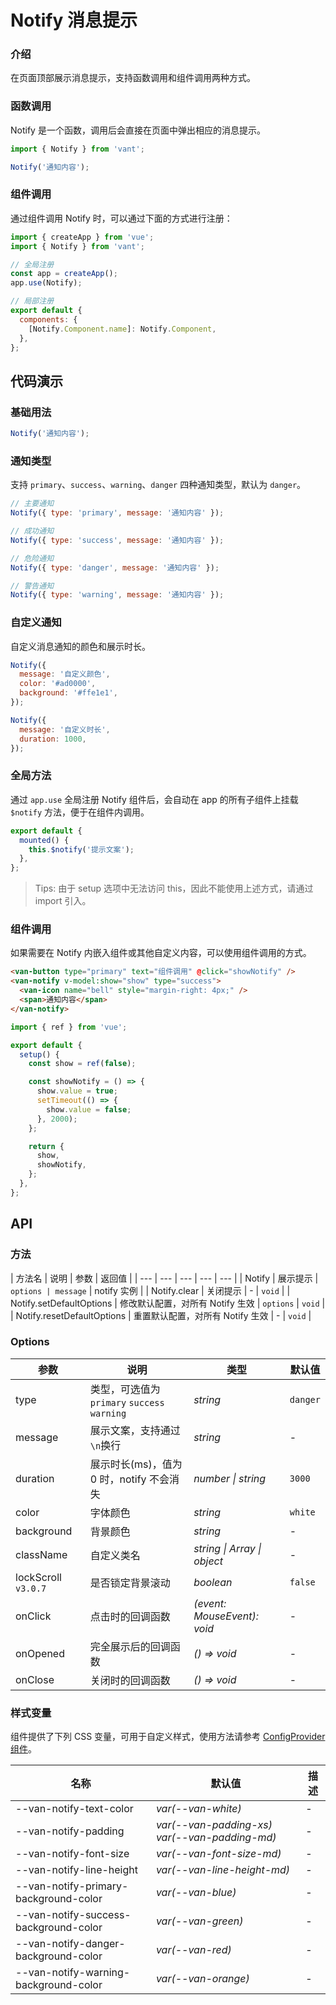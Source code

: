 # Notify 消息提示

### 介绍

在页面顶部展示消息提示，支持函数调用和组件调用两种方式。

### 函数调用

Notify 是一个函数，调用后会直接在页面中弹出相应的消息提示。

```js
import { Notify } from 'vant';

Notify('通知内容');
```

### 组件调用

通过组件调用 Notify 时，可以通过下面的方式进行注册：

```js
import { createApp } from 'vue';
import { Notify } from 'vant';

// 全局注册
const app = createApp();
app.use(Notify);

// 局部注册
export default {
  components: {
    [Notify.Component.name]: Notify.Component,
  },
};
```

## 代码演示

### 基础用法

```js
Notify('通知内容');
```

### 通知类型

支持 `primary`、`success`、`warning`、`danger` 四种通知类型，默认为 `danger`。

```js
// 主要通知
Notify({ type: 'primary', message: '通知内容' });

// 成功通知
Notify({ type: 'success', message: '通知内容' });

// 危险通知
Notify({ type: 'danger', message: '通知内容' });

// 警告通知
Notify({ type: 'warning', message: '通知内容' });
```

### 自定义通知

自定义消息通知的颜色和展示时长。

```js
Notify({
  message: '自定义颜色',
  color: '#ad0000',
  background: '#ffe1e1',
});

Notify({
  message: '自定义时长',
  duration: 1000,
});
```

### 全局方法

通过 `app.use` 全局注册 Notify 组件后，会自动在 app 的所有子组件上挂载 `$notify` 方法，便于在组件内调用。

```js
export default {
  mounted() {
    this.$notify('提示文案');
  },
};
```

> Tips: 由于 setup 选项中无法访问 this，因此不能使用上述方式，请通过 import 引入。

### 组件调用

如果需要在 Notify 内嵌入组件或其他自定义内容，可以使用组件调用的方式。

```html
<van-button type="primary" text="组件调用" @click="showNotify" />
<van-notify v-model:show="show" type="success">
  <van-icon name="bell" style="margin-right: 4px;" />
  <span>通知内容</span>
</van-notify>
```

```js
import { ref } from 'vue';

export default {
  setup() {
    const show = ref(false);

    const showNotify = () => {
      show.value = true;
      setTimeout(() => {
        show.value = false;
      }, 2000);
    };

    return {
      show,
      showNotify,
    };
  },
};
```

## API

### 方法

| 方法名 | 说明 | 参数 | 返回值 |
| --- | --- | --- | --- | --- |
| Notify | 展示提示 | `options | message` | notify 实例 |
| Notify.clear | 关闭提示 | - | `void` |
| Notify.setDefaultOptions | 修改默认配置，对所有 Notify 生效 | `options` | `void` |
| Notify.resetDefaultOptions | 重置默认配置，对所有 Notify 生效 | - | `void` |

### Options

| 参数 | 说明 | 类型 | 默认值 |
| --- | --- | --- | --- |
| type | 类型，可选值为 `primary` `success` `warning` | _string_ | `danger` |
| message | 展示文案，支持通过`\n`换行 | _string_ | - |
| duration | 展示时长(ms)，值为 0 时，notify 不会消失 | _number \| string_ | `3000` |
| color | 字体颜色 | _string_ | `white` |
| background | 背景颜色 | _string_ | - |
| className | 自定义类名 | _string \| Array \| object_ | - |
| lockScroll `v3.0.7` | 是否锁定背景滚动 | _boolean_ | `false` |
| onClick | 点击时的回调函数 | _(event: MouseEvent): void_ | - |
| onOpened | 完全展示后的回调函数 | _() => void_ | - |
| onClose | 关闭时的回调函数 | _() => void_ | - |

### 样式变量

组件提供了下列 CSS 变量，可用于自定义样式，使用方法请参考 [ConfigProvider 组件](#/zh-CN/config-provider)。

| 名称 | 默认值 | 描述 |
| --- | --- | --- |
| --van-notify-text-color | _var(--van-white)_ | - |
| --van-notify-padding | _var(--van-padding-xs) var(--van-padding-md)_ | - |
| --van-notify-font-size | _var(--van-font-size-md)_ | - |
| --van-notify-line-height | _var(--van-line-height-md)_ | - |
| --van-notify-primary-background-color | _var(--van-blue)_ | - |
| --van-notify-success-background-color | _var(--van-green)_ | - |
| --van-notify-danger-background-color | _var(--van-red)_ | - |
| --van-notify-warning-background-color | _var(--van-orange)_ | - |
